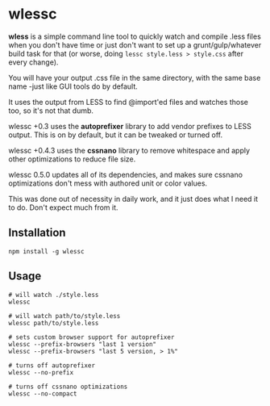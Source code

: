 # wlessc #

**wless** is a simple command line tool to quickly watch and compile .less files
when you don't have time or just don't want to set up a grunt/gulp/whatever build
task for that (or worse, doing `lessc style.less > style.css` after every change).

You will have your output .css file in the same directory, with the same base
name -just like GUI tools do by default.

It uses the output from LESS to find @import'ed files and watches those too,
so it's not that dumb.

wlessc +0.3 uses the **autoprefixer** library to add vendor prefixes to LESS
output. This is on by default, but it can be tweaked or turned off.

wlessc +0.4.3 uses the **cssnano** library to remove whitespace and apply other
optimizations to reduce file size.

wlessc 0.5.0 updates all of its dependencies, and makes sure cssnano optimizations
don't mess with authored unit or color values.

This was done out of necessity in daily work, and it just does what I need it
to do. Don't expect much from it.

## Installation ##
`npm install -g wlessc`

## Usage ##
	# will watch ./style.less
	wlessc

	# will watch path/to/style.less
    wlessc path/to/style.less

    # sets custom browser support for autoprefixer
    wlessc --prefix-browsers "last 1 version"
    wlessc --prefix-browsers "last 5 version, > 1%"

    # turns off autoprefixer
    wlessc --no-prefix

    # turns off cssnano optimizations
    wlessc --no-compact
